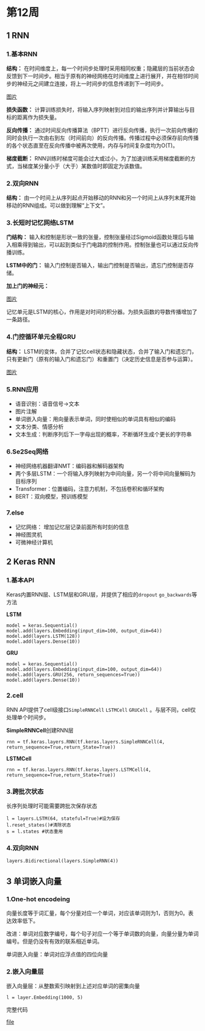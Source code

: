 # 第12周

## 1 RNN

### 1.基本RNN

**结构：** 在时间维度上，每一个时间步处理时采用相同权重；隐藏层的当前状态会反馈到下一时间步。相当于原有的神经网络在时间维度上进行展开，并在相邻时间步的神经元之间建立连接，将上一时间步的信息传递到下一时间步。

[图片](https://qn-st0.yuketang.cn/Fs9H4IcnfQwyQi_GXc3Eq9d0vDBh)

**损失函数：** 计算训练损失时，将输入序列映射到对应的输出序列并计算输出与目标的距离作为损失量。

**反向传播：** 通过时间反向传播算法（BPTT）进行反向传播，执行一次前向传播的同时会执行一次由右到左（时间前向）的反向传播。传播过程中必须保存前向传播的各个状态直至在反向传播中被再次使用，内存与时间复杂度均为O(T)。

**梯度截断：** RNN训练时梯度可能会过大或过小，为了加速训练采用梯度截断的方式，当梯度某分量小于（大于）某数值时即固定为该数值。

### 2.双向RNN

**结构：** 由一个时间上从序列起点开始移动的RNN和另一个时间上从序列末尾开始移动的RNN组成。可以做到理解“上下文”。

### 3.长短时记忆网络LSTM

**门结构：** 输入和控制是形状一致的张量，控制张量经过Sigmoid函数处理后与输入相乘得到输出，可以起到类似于门电路的控制作用。控制张量也可以通过反向传播训练。

**LSTM中的门：** 输入门控制是否输入，输出门控制是否输出，遗忘门控制是否存储。

**加上门的神经元：**

[图片](https://qn-st0.yuketang.cn/FkB6X5zfZ-Dn1hPwxSmd5-ISC0cH)

记忆单元是LSTM的核心，作用是对时间的积分器。为损失函数的导数传播增加了一条路径。

### 4.门控循环单元全程GRU

**结构：** LSTM的变体，合并了记忆cell状态和隐藏状态，合并了输入门和遗忘门，只有更新门（原有的输入门和遗忘门）和重置门（决定历史信息是否参与运算）。

[图片](https://qn-st0.yuketang.cn/FjizjSnl3u3WZ6rTijHXfNRWvXNr)

### 5.RNN应用

- 语音识别：语音信号->文本
- 图片注解
- 单词嵌入向量：用向量表示单词，同时使相似的单词具有相似的编码
- 文本分类、情感分析
- 文本生成：判断序列后下一字母出现的概率，不断循环生成个更长的字符串

### 6.Se2Seq网络

- 神经网络机器翻译NMT：编码器和解码器架构
- 两个多层LSTM：一个将输入序列映射为中间向量，另一个将中间向量解码为目标序列
- Transformer：位置编码，注意力机制，不包括卷积和循环架构
- BERT：双向模型，预训练模型

### 7.else

- 记忆网络： 增加记忆层记录前面所有时刻的信息
- 神经图灵机
- 可微神经计算机

## 2 Keras RNN

### 1.基本API

Keras内置RNN层、LSTM层和GRU层，并提供了相应的`dropout` `go_backwards`等方法

**LSTM**

    model = keras.Sequential()
    model.add(layers.Embedding(input_dim=100, output_dim=64))
    model.add(layers.LSTM(128))
    model.add(layers.Dense(10))

**GRU**

    model = keras.Sequential()
    model.add(layers.Embedding(input_dim=100, output_dim=64))
    model.add(layers.GRU(256, return_sequences=True))
    model.add(layers.Dense(10))

### 2.cell

RNN API提供了cell级接口`SimpleRNNCell` `LSTMCell` `GRUCell` 。与层不同，cell仅处理单个时间步。

**SimpleRNNCell**创建RNN层

    rnn = tf.keras.layers.RNN(tf.keras.layers.SimpleRNNCell(4, return_sequence=True,return_State=True))

**LSTMCell**

    rnn = tf.keras.layers.RNN(tf.keras.layers.LSTMCell(4, return_sequence=True,return_State=True))

### 3.跨批次状态

长序列处理时可能需要跨批次保存状态

    l = layers.LSTM(64, stateful=True)#设为保存
    l.reset_states()#清除状态
    s = l.states #状态重用

### 4.双向RNN

    layers.Bidirectional(layers.SimpleRNN(4))

## 3 单词嵌入向量

### 1.One-hot encodeing

向量长度等于词汇量，每个分量对应一个单词，对应该单词则为1，否则为0。表达效率低下。

改进：单词对应数字编号，每个句子对应一个等于单词数的向量，向量分量为单词编号。但是仍没有有效的联系相近单词。

单词嵌入向量：单词对应浮点值的四位向量

### 2.嵌入向量层

嵌入向量层：从整数索引映射到上述对应单词的密集向量

    l = layer.Embedding(1000, 5)

完整代码

[file](imdb.py)
